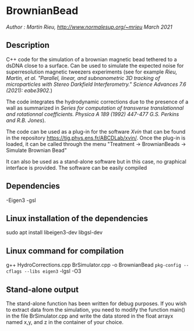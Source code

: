 # BrownianBead
*Author : Martin Rieu, http://www.normalesup.org/~mrieu*
*March 2021* 

## Description 

C++ code for the simulation of a brownian magnetic bead tethered to a dsDNA close to a surface. Can be used to simulate the expected noise for superresolution magnetic tweezers experiments (see for example _Rieu, Martin, et al. "Parallel, linear, and subnanometric 3D tracking of microparticles with Stereo Darkfield Interferometry." Science Advances 7.6 (2021): eabe3902._)

The code integrates the hydrodynamic corrections due to the presence of a wall as summarized in _Series for computation of transverse translationnal and rotationnal coefficients. Physica A 189 (1992) 447-477  G.S. Perkins and R.B. Jones_). 

The code can be used as a plug-in for the software _Xvin_ that can be found in the repository https://tig.phys.ens.fr/ABCDLab/xvin/. Once the plug-in is loaded, it can be called through the menu "Treatment -> BrownianBeads -> Simulate Brownian Bead"

It can also be used as a stand-alone software but in this case, no graphical interface is provided. 
The software can be easily compiled

## Dependencies
-Eigen3
-gsl

## Linux installation of the dependencies
sudo apt install libeigen3-dev libgsl-dev

## Linux command for compilation 
g++  HydroCorrections.cpp BrSimulator.cpp  -o BrownianBead `pkg-config --cflags --libs eigen3` -lgsl -O3

## Stand-alone output
The stand-alone function has been written for debug purposes. 
If you wish to extract data from the simulation, you need to modify the function main() in the file BrSimulator.cpp and write the data stored in the float arrayx named x,y, and z in the container of your choice. 
